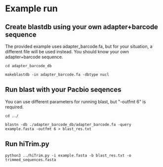 # Example run

## Create blastdb using your own adapter+barcode sequence

The provided example uses adapter_barcode.fa, but for your situation, a different file will be used instead. You should know your own adapter+barcode sequence.

`cd adapter_barcode_db`

`makeblastdb -in adapter_barcode.fa -dbtype nucl`

## Run blast with your Pacbio seqences

You can use different parameters for running blast, but "-outfmt 6" is required.

`cd ../`

`blastn -db ./adapter_barcode_db/adapter_barcode.fa -query example.fasta -outfmt 6 > blast_res.txt`

## Run hiTrim.py

`python3 ../hiTrim.py -i example.fasta -b blast_res.txt -o trimmed_sequences.fasta`